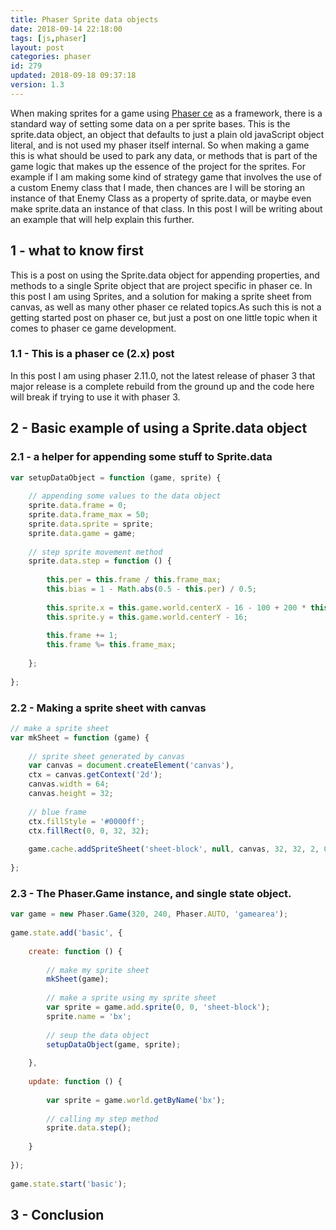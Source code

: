```yaml
---
title: Phaser Sprite data objects
date: 2018-09-14 22:18:00
tags: [js,phaser]
layout: post
categories: phaser
id: 279
updated: 2018-09-18 09:37:18
version: 1.3
---
```


When making sprites for a game using [Phaser ce](https://photonstorm.github.io/phaser-ce/) as a framework, there is a standard way of setting some data on a per sprite bases. This is the sprite.data object, an object that defaults to just a plain old javaScript object literal, and is not used my phaser itself internal. So when making a game this is what should be used to park any data, or methods that is part of the game logic that makes up the essence of the project for the sprites. For example if I am making some kind of strategy game that involves the use of a custom Enemy class that I made, then chances are I will be storing an instance of that Enemy Class as a property of sprite.data, or maybe even make sprite.data an instance of that class. In this post I will be writing about an example that will help explain this further.

<!-- more -->

## 1 - what to know first

This is a post on using the Sprite.data object for appending properties, and methods to a single Sprite object that are project specific in phaser ce. In this post I am using Sprites, and a solution for making a sprite sheet from canvas, as well as many other phaser ce related topics.As such this is not a getting started post on phaser ce, but just a post on one little topic when it comes to phaser ce game development.

### 1.1 - This is a phaser ce (2.x) post

In this post I am using phaser 2.11.0, not the latest release of phaser 3 that major release is a complete rebuild from the ground up and the code here will break if trying to use it with phaser 3.

## 2 - Basic example of using a Sprite.data object

### 2.1 - a helper for appending some stuff to Sprite.data

```js
var setupDataObject = function (game, sprite) {
 
    // appending some values to the data object
    sprite.data.frame = 0;
    sprite.data.frame_max = 50;
    sprite.data.sprite = sprite;
    sprite.data.game = game;
 
    // step sprite movement method
    sprite.data.step = function () {
 
        this.per = this.frame / this.frame_max;
        this.bias = 1 - Math.abs(0.5 - this.per) / 0.5;
 
        this.sprite.x = this.game.world.centerX - 16 - 100 + 200 * this.bias;
        this.sprite.y = this.game.world.centerY - 16;
 
        this.frame += 1;
        this.frame %= this.frame_max;
 
    };
 
};
```

### 2.2 - Making a sprite sheet with canvas

```js
// make a sprite sheet
var mkSheet = function (game) {
 
    // sprite sheet generated by canvas
    var canvas = document.createElement('canvas'),
    ctx = canvas.getContext('2d');
    canvas.width = 64;
    canvas.height = 32;
 
    // blue frame
    ctx.fillStyle = '#0000ff';
    ctx.fillRect(0, 0, 32, 32);
 
    game.cache.addSpriteSheet('sheet-block', null, canvas, 32, 32, 2, 0, 0);
 
};
```

### 2.3 - The Phaser.Game instance, and single state object.

```js
var game = new Phaser.Game(320, 240, Phaser.AUTO, 'gamearea');
 
game.state.add('basic', {
 
    create: function () {
 
        // make my sprite sheet
        mkSheet(game);
 
        // make a sprite using my sprite sheet
        var sprite = game.add.sprite(0, 0, 'sheet-block');
        sprite.name = 'bx';
 
        // seup the data object
        setupDataObject(game, sprite);
 
    },
 
    update: function () {
 
        var sprite = game.world.getByName('bx');
 
        // calling my step method
        sprite.data.step();
 
    }
 
});
 
game.state.start('basic');
```

## 3 - Conclusion
